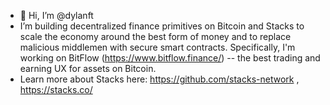 - 👋 Hi, I’m @dylanft
- I’m building decentralized finance primitives on Bitcoin and Stacks to scale the economy around the best form of money and to replace malicious middlemen with secure smart contracts. Specifically, I'm working on BitFlow (https://www.bitflow.finance/) -- the best trading and earning UX for assets on Bitcoin.
- Learn more about Stacks here: https://github.com/stacks-network  ,  https://stacks.co/ 


  

<!---
dylanft/dylanft is a ✨ special ✨ repository because its `README.md` (this file) appears on your GitHub profile.
You can click the Preview link to take a look at your changes.
--->
